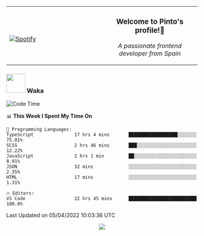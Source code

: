 <table width="100%" align="center"> 
  <tr>
  <td width="50%">
      
&nbsp; <br> [![Spotify](https://novatorem-zeta-rust.vercel.app/api/spotify)](https://open.spotify.com/user/novatorem-zeta-rust)

  </td>
  <td width="50%">
    <h3 align="center">Welcome to Pinto's profile!👋</h3>
    <p align="center"><em>A passionate frontend developer from Spain</em></p>
  </td>
  </table>

### <img src="https://media.giphy.com/media/VgCDAzcKvsR6OM0uWg/giphy.gif" width="50"> Waka

  <!--START_SECTION:waka-->
![Code Time](http://img.shields.io/badge/Code%20Time-225%20hrs%2040%20mins-blue)

📊 **This Week I Spent My Time On** 

```text
💬 Programming Languages: 
TypeScript               17 hrs 4 mins       ██████████████████░░░░░░░   75.01% 
SCSS                     2 hrs 46 mins       ███░░░░░░░░░░░░░░░░░░░░░░   12.22% 
JavaScript               2 hrs 1 min         ██░░░░░░░░░░░░░░░░░░░░░░░   8.91% 
JSON                     32 mins             ░░░░░░░░░░░░░░░░░░░░░░░░░   2.35% 
HTML                     17 mins             ░░░░░░░░░░░░░░░░░░░░░░░░░   1.31%

🔥 Editors: 
VS Code                  22 hrs 45 mins      █████████████████████████   100.0%

```


 Last Updated on 05/04/2022 10:03:36 UTC
<!--END_SECTION:waka-->

<div align="center">
<img src="https://github-readme-stats-gilt-tau.vercel.app/api/top-langs/?username=pinto-hub&layout=compact&theme=dracula" />
</div>
